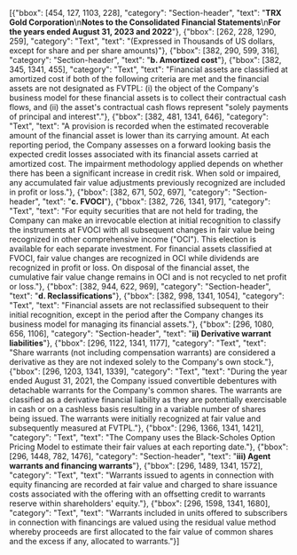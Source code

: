 [{"bbox": [454, 127, 1103, 228], "category": "Section-header", "text": "**TRX Gold Corporation**\n**Notes to the Consolidated Financial Statements**\n**For the years ended August 31, 2023 and 2022**"}, {"bbox": [262, 228, 1290, 259], "category": "Text", "text": "(Expressed in Thousands of US dollars, except for share and per share amounts)"}, {"bbox": [382, 290, 599, 316], "category": "Section-header", "text": "**b. Amortized cost**"}, {"bbox": [382, 345, 1341, 455], "category": "Text", "text": "Financial assets are classified at amortized cost if both of the following criteria are met and the financial assets are not designated as FVTPL: (i) the object of the Company's business model for these financial assets is to collect their contractual cash flows, and (ii) the asset's contractual cash flows represent \"solely payments of principal and interest\"."}, {"bbox": [382, 481, 1341, 646], "category": "Text", "text": "A provision is recorded when the estimated recoverable amount of the financial asset is lower than its carrying amount. At each reporting period, the Company assesses on a forward looking basis the expected credit losses associated with its financial assets carried at amortized cost. The impairment methodology applied depends on whether there has been a significant increase in credit risk. When sold or impaired, any accumulated fair value adjustments previously recognized are included in profit or loss."}, {"bbox": [382, 671, 502, 697], "category": "Section-header", "text": "**c. FVOCI**"}, {"bbox": [382, 726, 1341, 917], "category": "Text", "text": "For equity securities that are not held for trading, the Company can make an irrevocable election at initial recognition to classify the instruments at FVOCI with all subsequent changes in fair value being recognized in other comprehensive income (\"OCI\"). This election is available for each separate investment. For financial assets classified at FVOCI, fair value changes are recognized in OCI while dividends are recognized in profit or loss. On disposal of the financial asset, the cumulative fair value change remains in OCI and is not recycled to net profit or loss."}, {"bbox": [382, 944, 622, 969], "category": "Section-header", "text": "**d. Reclassifications**"}, {"bbox": [382, 998, 1341, 1054], "category": "Text", "text": "Financial assets are not reclassified subsequent to their initial recognition, except in the period after the Company changes its business model for managing its financial assets."}, {"bbox": [296, 1080, 656, 1106], "category": "Section-header", "text": "**ii) Derivative warrant liabilities**"}, {"bbox": [296, 1122, 1341, 1177], "category": "Text", "text": "Share warrants (not including compensation warrants) are considered a derivative as they are not indexed solely to the Company's own stock."}, {"bbox": [296, 1203, 1341, 1339], "category": "Text", "text": "During the year ended August 31, 2021, the Company issued convertible debentures with detachable warrants for the Company's common shares. The warrants are classified as a derivative financial liability as they are potentially exercisable in cash or on a cashless basis resulting in a variable number of shares being issued. The warrants were initially recognized at fair value and subsequently measured at FVTPL."}, {"bbox": [296, 1366, 1341, 1421], "category": "Text", "text": "The Company uses the Black-Scholes Option Pricing Model to estimate their fair values at each reporting date."}, {"bbox": [296, 1448, 782, 1476], "category": "Section-header", "text": "**iii) Agent warrants and financing warrants**"}, {"bbox": [296, 1489, 1341, 1572], "category": "Text", "text": "Warrants issued to agents in connection with equity financing are recorded at fair value and charged to share issuance costs associated with the offering with an offsetting credit to warrants reserve within shareholders' equity."}, {"bbox": [296, 1598, 1341, 1680], "category": "Text", "text": "Warrants included in units offered to subscribers in connection with financings are valued using the residual value method whereby proceeds are first allocated to the fair value of common shares and the excess if any, allocated to warrants."}]